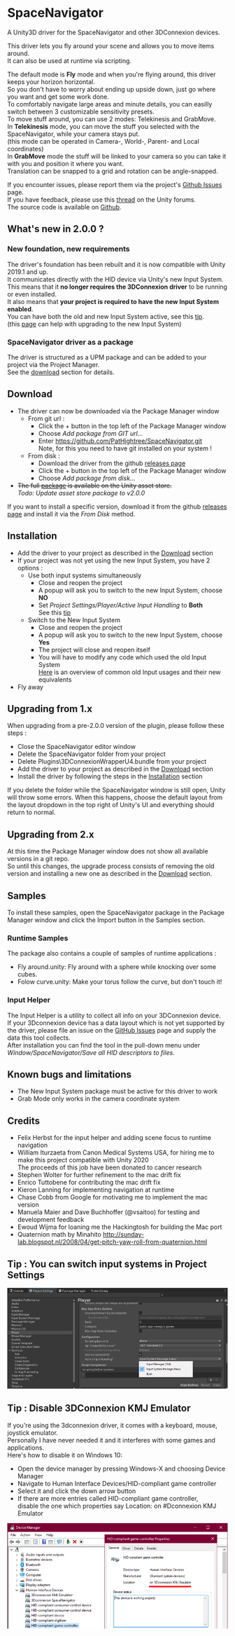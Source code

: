 # SpaceNavigator
A Unity3D driver for the SpaceNavigator and other 3DConnexion devices.

This driver lets you fly around your scene and allows you to move items around.  
It can also be used at runtime via scripting.  

The default mode is **Fly** mode and when you're flying around, this driver keeps your horizon horizontal.  
So you don't have to worry about ending up upside down, just go where you want and get some work done.  
To comfortably navigate large areas and minute details, you can easilly switch between 3 customizable sensitivity presets.  
To move stuff around, you can use 2 modes: Telekinesis and GrabMove.  
In **Telekinesis** mode, you can move the stuff you selected with the SpaceNavigator, while your camera stays put.  
(this mode can be operated in Camera-, World-, Parent- and Local coordinates)  
In **GrabMove** mode the stuff will be linked to your camera so you can take it with you and position it where you want.  
Translation can be snapped to a grid and rotation can be angle-snapped.  

If you encounter issues, please report them via the project's [Github Issues](https://github.com/PatHightree/SpaceNavigator/issues) page.  
If you have feedback, please use this [thread](http://forum.unity3d.com/threads/182382-SpaceNavigator-driver-OpenSource) on the Unity forums.  
The source code is available on [Github](https://github.com/PatHightree/SpaceNavigator).

## What's new in 2.0.0 ?
### New foundation, new requirements
The driver's foundation has been rebuilt and it is now compatible with Unity 2019.1 and up.   
It communicates directly with the HID device via Unity's new Input System.  
This means that it **no longer requires the 3DConnexion driver** to be running or even installed.  
It also means that **your project is required to have the new Input System enabled**.  
You can have both the old and new Input System active, see this [tip](#tip_project_settings).  
(this [page](https://docs.unity3d.com/Packages/com.unity.inputsystem@1.0/manual/Migration.html) can help with upgrading to the new Input System)

### SpaceNavigator driver as a package
The driver is structured as a UPM package and can be added to your project via the Project Manager.  
See the [download](#download) section for details.

## <a name="download"></a>Download
- The driver can now be downloaded via the Package Manager window
  - From git url :
    - Click the + button in the top left of the Package Manager window
    - Choose *Add package from GIT url...*
    - Enter https://github.com/PatHightree/SpaceNavigator.git  
      Note, for this you need to have git installed on your system !
  - From disk :
    - Download the driver from the github [releases page](https://github.com/PatHightree/SpaceNavigator/releases)
    - Click the + button in the top left of the Package Manager window
    - Choose *Add package from disk...*
- ~~The full [package](http://u3d.as/51X) is available on the Unity asset store.~~  
  *Todo: Update asset store package to v2.0.0*  
  
If you want to install a specific version, download it from the github [releases page](https://github.com/PatHightree/SpaceNavigator/releases) and install it via the *From Disk* method.

## <a name="installation"></a>Installation
- Add the driver to your project as described in the [Download](#download) section
- If your project was not yet using the new Input System, you have 2 options :
  - Use both input systems simultaneously 
    - Close and reopen the project
    - A popup will ask you to switch to the new Input System, choose **NO**
    - Set *Project Settings/Player/Active Input Handling* to **Both**  
    See this [tip](#tip_project_settings)
  - Switch to the New Input System
    - Close and reopen the project
    - A popup will ask you to switch to the new Input System, choose **Yes**
    - The project will close and reopen itself
    - You will have to modify any code which used the old Input System  
      [Here](https://docs.unity3d.com/Packages/com.unity.inputsystem@1.0/manual/Migration.html) is an overview of common old Input usages and their new equivalents 
- Fly away

## Upgrading from 1.x
When upgrading from a pre-2.0.0 version of the plugin, please follow these steps :
- Close the SpaceNavigator editor window
- Delete the SpaceNavigator folder from your project
- Delete Plugins\3DConnexionWrapperU4.bundle from your project
- Add the driver to your project as described in the [Download](#download) section
- Install the driver by following the steps in the [Installation](#installation) section

If you delete the folder while the SpaceNavigator window is still open, Unity will throw some errors.
When this happens, choose the default layout from the layout dropdown in the top right of Unity's UI and everything should return to normal.

## Upgrading from 2.x
At this time the Package Manager window does not show all available versions in a git repo.  
So until this changes, the upgrade process consists of removing the old version and installing a new one as described in the [Download](#download) section.

## Samples
To install these samples, open the SpaceNavigator package in the Package Manager window and click the Import button in the Samples section.
### Runtime Samples
The package also contains a couple of samples of runtime applications :
- Fly around.unity: Fly around with a sphere while knocking over some cubes.
- Folow curve.unity: Make your torus follow the curve, but don't touch it!  
### Input Helper
The Input Helper is a utility to collect all info on your 3DConnexion device.  
If your 3Dconnexion device has a data layout which is not yet supported by the driver,
please file an issue on the [GitHub Issues](https://github.com/PatHightree/SpaceNavigator/issues) page and supply the data this tool collects.  
After installation you can find the tool in the pull-down menu under _Window/SpaceNavigator/Save all HID descriptors to files_.

## Known bugs and limitations
- The New Input System package must be active for this driver to work
- Grab Mode only works in the camera coordinate system

## Credits
- Felix Herbst for the input helper and adding scene focus to runtime navigation
- William Iturzaeta from Canon Medical Systems USA, for hiring me to make this project compatible with Unity 2020  
  The proceeds of this job have been donated to cancer research
- Stephen Wolter for further refinement to the mac drift fix 
- Enrico Tuttobene for contributing the mac drift fix
- Kieron Lanning for implementing navigation at runtime
- Chase Cobb from Google for motivating me to implement the mac version
- Manuela Maier and Dave Buchhoffer (@vsaitoo) for testing and development feedback
- Ewoud Wijma for loaning me the Hackingtosh for building the Mac port
- Quaternion math by Minahito
  http://sunday-lab.blogspot.nl/2008/04/get-pitch-yaw-roll-from-quaternion.html

## <a name="tip_project_settings"></a>Tip : You can switch input systems in Project Settings
![](Documentation~/ProjectSettings_ActiveInputHandling.png)

## Tip : Disable 3DConnexion KMJ Emulator
If you're using the 3dconnexion driver, it comes with a keyboard, mouse, joystick emulator.  
Personally I have never needed it and it interferes with some games and applications.  
Here's how to disable it on Windows 10:
- Open the device manager by pressing Windows-X and choosing Device Manager
- Navigate to Human Interface Devices/HID-compliant game controller
- Select it and click the down arrow button
- If there are more entries called HID-compliant game controller,  
  disable the one which properties say Location: on #Dconnexion KMJ Emulator

![](Documentation~/Disable_KMJ_emulator.png)